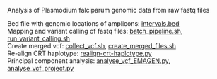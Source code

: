 
Analysis of Plasmodium falciparum genomic data from raw fastq files

Bed file with genomic locations of amplicons: [intervals.bed](https://github.com/leenvh/EMAGEN/blob/main/intervals.bed)<br />
Mapping and variant calling of fastq files: [batch_pipeline.sh](https://github.com/leenvh/EMAGEN/blob/main/batch_pipeline.sh), [run_variant_calling.sh](https://github.com/leenvh/EMAGEN/blob/main/run_variant_calling.sh)<br />
Create merged vcf: [collect_vcf.sh](https://github.com/leenvh/EMAGEN/blob/main/collect_vcf.sh), [create_merged_files.sh](https://github.com/leenvh/EMAGEN/blob/main/create_merged_files.sh)<br />
Re-align CRT haplotype: [realign-crt-haplotype.py](https://github.com/leenvh/EMAGEN/blob/main/realign-crt-haplotype.py)<br />
Principal component analysis: [analyse_vcf_EMAGEN.py](https://github.com/leenvh/EMAGEN/blob/main/analyse_vcf_EMAGEN.py), [analyse_vcf_project.py](https://github.com/leenvh/EMAGEN/blob/main/analyse_vcf_project.py)
